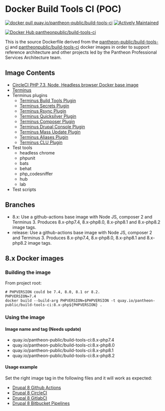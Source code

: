 # Docker Build Tools CI (POC)

[![docker pull quay.io/pantheon-public/build-tools-ci](https://img.shields.io/badge/image-quay-blue.svg)](https://quay.io/repository/pantheon-public/build-tools-ci)
[![Actively Maintained](https://img.shields.io/badge/Pantheon-Actively_Maintained-yellow?logo=pantheon&color=FFDC28)](https://pantheon.io/docs/oss-support-levels#actively-maintained-support)

[![Docker Hub pantheonpublic/build-tools-ci](https://img.shields.io/docker/pulls/pantheonpublic/build-tools-ci)](https://hub.docker.com/repository/docker/pantheonpublic/build-tools-ci)

This is the source Dockerfile derived from the [pantheon-public/build-tools-ci](https://quay.io/repository/pantheon-public/build-tools-ci) and [pantheonpublic/build-tools-ci](https://hub.docker.com/repository/docker/pantheonpublic/build-tools-ci) docker images in order to support reference architecture and other projects led by the Pantheon Professional Services Architecture team.


## Image Contents

- [CircleCI PHP 7.3, Node, Headless browser Docker base image](https://hub.docker.com/r/circleci/php)
- [Terminus](https://github.com/pantheon-systems/terminus)
- Terminus plugins
  - [Terminus Build Tools Plugin](https://github.com/pantheon-systems/terminus-build-tools-plugin)
  - [Terminus Secrets Plugin](https://github.com/pantheon-systems/terminus-secrets-plugin)
  - [Terminus Rsync Plugin](https://github.com/pantheon-systems/terminus-rsync-plugin)
  - [Terminus Quicksilver Plugin](https://github.com/pantheon-systems/terminus-quicksilver-plugin)
  - [Terminus Composer Plugin](https://github.com/pantheon-systems/terminus-composer-plugin)
  - [Terminus Drupal Console Plugin](https://github.com/pantheon-systems/terminus-drupal-console-plugin)
  - [Terminus Mass Update Plugin](https://github.com/pantheon-systems/terminus-mass-update)
  - [Terminus Aliases Plugin](https://github.com/pantheon-systems/terminus-aliases-plugin)
  - [Terminus CLU Plugin](https://github.com/pantheon-systems/terminus-clu-plugin)
- Test tools
  - headless chrome
  - phpunit
  - bats
  - behat
  - php_codesniffer
  - hub
  - lab
- Test scripts

## Branches

- 8.x: Use a github-actions base image with Node JS, composer 2 and Terminus 3. Produces 8.x-php7.4, 8.x-php8.0, 8.x-php8.1 and 8.x-php8.2 image tags.
- release: Use a github-actions base image with Node JS, composer 2 and Terminus 3. Produces 8.x-php7.4, 8.x-php8.0, 8.x-php8.1 and 8.x-php8.2 image tags.



## 8.x Docker images

### Building the image

From project root:

```
# PHPVERSION could be 7.4, 8.0, 8.1 or 8.2.
PHPVERSION=7.4
docker build --build-arg PHPVERSION=$PHPVERSION -t quay.io/pantheon-public/build-tools-ci:8.x-php${PHPVERSION} .
```


### Using the image

#### Image name and tag (Needs update)

- quay.io/pantheon-public/build-tools-ci:8.x-php7.4
- quay.io/pantheon-public/build-tools-ci:8.x-php8.0
- quay.io/pantheon-public/build-tools-ci:8.x-php8.1
- quay.io/pantheon-public/build-tools-ci:8.x-php8.2

#### Usage example

Set the right image tag in the following files and it will work as expected:

- [Drupal 8 Github Actions](https://github.com/pantheon-systems/example-drops-8-composer/blob/master/.ci/.github/workflows/build_deploy_and_test.yml)
- [Drupal 8 CircleCI](https://github.com/pantheon-systems/example-drops-8-composer/blob/master/.circleci/config.yml)
- [Drupal 8 GitlabCI](https://github.com/pantheon-systems/example-drops-8-composer/blob/master/.gitlab-ci.yml)
- [Drupal 8 Bitbucket Pipelines](https://github.com/pantheon-systems/example-drops-8-composer/blob/master/bitbucket-pipelines.yml)

